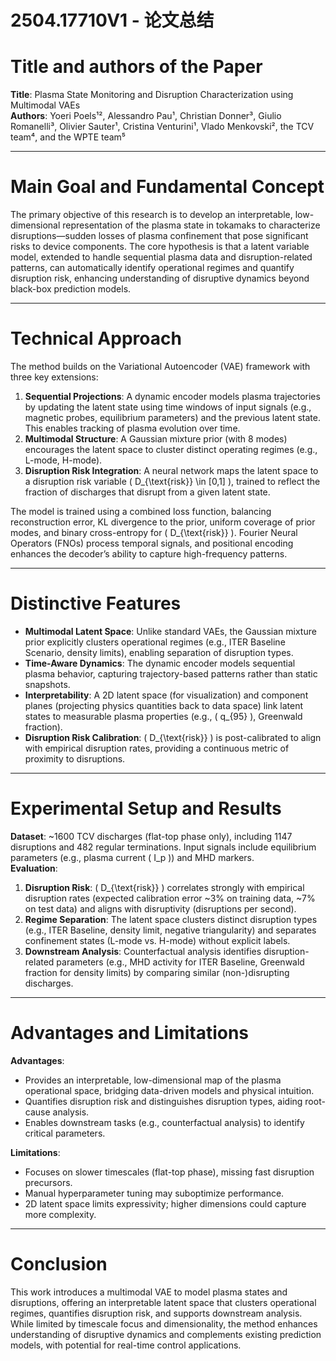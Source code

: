 # 2504.17710V1 - 论文总结



# Title and authors of the Paper  
**Title**: Plasma State Monitoring and Disruption Characterization using Multimodal VAEs  
**Authors**: Yoeri Poels¹², Alessandro Pau¹, Christian Donner³, Giulio Romanelli³, Olivier Sauter¹, Cristina Venturini¹, Vlado Menkovski², the TCV team⁴, and the WPTE team⁵  

---

# Main Goal and Fundamental Concept  
The primary objective of this research is to develop an interpretable, low-dimensional representation of the plasma state in tokamaks to characterize disruptions—sudden losses of plasma confinement that pose significant risks to device components. The core hypothesis is that a latent variable model, extended to handle sequential plasma data and disruption-related patterns, can automatically identify operational regimes and quantify disruption risk, enhancing understanding of disruptive dynamics beyond black-box prediction models.  

---

# Technical Approach  
The method builds on the Variational Autoencoder (VAE) framework with three key extensions:  
1. **Sequential Projections**: A dynamic encoder models plasma trajectories by updating the latent state using time windows of input signals (e.g., magnetic probes, equilibrium parameters) and the previous latent state. This enables tracking of plasma evolution over time.  
2. **Multimodal Structure**: A Gaussian mixture prior (with 8 modes) encourages the latent space to cluster distinct operating regimes (e.g., L-mode, H-mode).  
3. **Disruption Risk Integration**: A neural network maps the latent space to a disruption risk variable \( D_{\text{risk}} \in [0,1] \), trained to reflect the fraction of discharges that disrupt from a given latent state.  

The model is trained using a combined loss function, balancing reconstruction error, KL divergence to the prior, uniform coverage of prior modes, and binary cross-entropy for \( D_{\text{risk}} \). Fourier Neural Operators (FNOs) process temporal signals, and positional encoding enhances the decoder’s ability to capture high-frequency patterns.  

---

# Distinctive Features  
- **Multimodal Latent Space**: Unlike standard VAEs, the Gaussian mixture prior explicitly clusters operational regimes (e.g., ITER Baseline Scenario, density limits), enabling separation of disruption types.  
- **Time-Aware Dynamics**: The dynamic encoder models sequential plasma behavior, capturing trajectory-based patterns rather than static snapshots.  
- **Interpretability**: A 2D latent space (for visualization) and component planes (projecting physics quantities back to data space) link latent states to measurable plasma properties (e.g., \( q_{95} \), Greenwald fraction).  
- **Disruption Risk Calibration**: \( D_{\text{risk}} \) is post-calibrated to align with empirical disruption rates, providing a continuous metric of proximity to disruptions.  

---

# Experimental Setup and Results  
**Dataset**: ~1600 TCV discharges (flat-top phase only), including 1147 disruptions and 482 regular terminations. Input signals include equilibrium parameters (e.g., plasma current \( I_p \)) and MHD markers.  
**Evaluation**:  
1. **Disruption Risk**: \( D_{\text{risk}} \) correlates strongly with empirical disruption rates (expected calibration error ~3% on training data, ~7% on test data) and aligns with disruptivity (disruptions per second).  
2. **Regime Separation**: The latent space clusters distinct disruption types (e.g., ITER Baseline, density limit, negative triangularity) and separates confinement states (L-mode vs. H-mode) without explicit labels.  
3. **Downstream Analysis**: Counterfactual analysis identifies disruption-related parameters (e.g., MHD activity for ITER Baseline, Greenwald fraction for density limits) by comparing similar (non-)disrupting discharges.  

---

# Advantages and Limitations  
**Advantages**:  
- Provides an interpretable, low-dimensional map of the plasma operational space, bridging data-driven models and physical intuition.  
- Quantifies disruption risk and distinguishes disruption types, aiding root-cause analysis.  
- Enables downstream tasks (e.g., counterfactual analysis) to identify critical parameters.  

**Limitations**:  
- Focuses on slower timescales (flat-top phase), missing fast disruption precursors.  
- Manual hyperparameter tuning may suboptimize performance.  
- 2D latent space limits expressivity; higher dimensions could capture more complexity.  

---

# Conclusion  
This work introduces a multimodal VAE to model plasma states and disruptions, offering an interpretable latent space that clusters operational regimes, quantifies disruption risk, and supports downstream analysis. While limited by timescale focus and dimensionality, the method enhances understanding of disruptive dynamics and complements existing prediction models, with potential for real-time control applications.